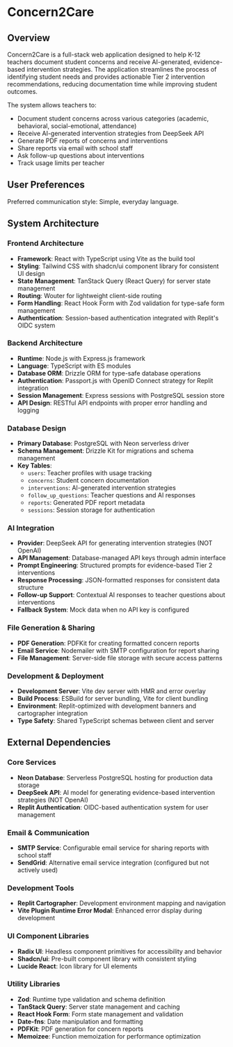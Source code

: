 # Concern2Care

## Overview

Concern2Care is a full-stack web application designed to help K-12 teachers document student concerns and receive AI-generated, evidence-based intervention strategies. The application streamlines the process of identifying student needs and provides actionable Tier 2 intervention recommendations, reducing documentation time while improving student outcomes.

The system allows teachers to:
- Document student concerns across various categories (academic, behavioral, social-emotional, attendance)
- Receive AI-generated intervention strategies from DeepSeek API
- Generate PDF reports of concerns and interventions
- Share reports via email with school staff
- Ask follow-up questions about interventions
- Track usage limits per teacher

## User Preferences

Preferred communication style: Simple, everyday language.

## System Architecture

### Frontend Architecture
- **Framework**: React with TypeScript using Vite as the build tool
- **Styling**: Tailwind CSS with shadcn/ui component library for consistent UI design
- **State Management**: TanStack Query (React Query) for server state management
- **Routing**: Wouter for lightweight client-side routing
- **Form Handling**: React Hook Form with Zod validation for type-safe form management
- **Authentication**: Session-based authentication integrated with Replit's OIDC system

### Backend Architecture
- **Runtime**: Node.js with Express.js framework
- **Language**: TypeScript with ES modules
- **Database ORM**: Drizzle ORM for type-safe database operations
- **Authentication**: Passport.js with OpenID Connect strategy for Replit integration
- **Session Management**: Express sessions with PostgreSQL session store
- **API Design**: RESTful API endpoints with proper error handling and logging

### Database Design
- **Primary Database**: PostgreSQL with Neon serverless driver
- **Schema Management**: Drizzle Kit for migrations and schema management
- **Key Tables**:
  - `users`: Teacher profiles with usage tracking
  - `concerns`: Student concern documentation
  - `interventions`: AI-generated intervention strategies
  - `follow_up_questions`: Teacher questions and AI responses
  - `reports`: Generated PDF report metadata
  - `sessions`: Session storage for authentication

### AI Integration
- **Provider**: DeepSeek API for generating intervention strategies (NOT OpenAI)
- **API Management**: Database-managed API keys through admin interface
- **Prompt Engineering**: Structured prompts for evidence-based Tier 2 interventions
- **Response Processing**: JSON-formatted responses for consistent data structure  
- **Follow-up Support**: Contextual AI responses to teacher questions about interventions
- **Fallback System**: Mock data when no API key is configured

### File Generation & Sharing
- **PDF Generation**: PDFKit for creating formatted concern reports
- **Email Service**: Nodemailer with SMTP configuration for report sharing
- **File Management**: Server-side file storage with secure access patterns

### Development & Deployment
- **Development Server**: Vite dev server with HMR and error overlay
- **Build Process**: ESBuild for server bundling, Vite for client bundling
- **Environment**: Replit-optimized with development banners and cartographer integration
- **Type Safety**: Shared TypeScript schemas between client and server

## External Dependencies

### Core Services
- **Neon Database**: Serverless PostgreSQL hosting for production data storage
- **DeepSeek API**: AI model for generating evidence-based intervention strategies (NOT OpenAI)
- **Replit Authentication**: OIDC-based authentication system for user management

### Email & Communication
- **SMTP Service**: Configurable email service for sharing reports with school staff
- **SendGrid**: Alternative email service integration (configured but not actively used)

### Development Tools
- **Replit Cartographer**: Development environment mapping and navigation
- **Vite Plugin Runtime Error Modal**: Enhanced error display during development

### UI Component Libraries
- **Radix UI**: Headless component primitives for accessibility and behavior
- **Shadcn/ui**: Pre-built component library with consistent styling
- **Lucide React**: Icon library for UI elements

### Utility Libraries
- **Zod**: Runtime type validation and schema definition
- **TanStack Query**: Server state management and caching
- **React Hook Form**: Form state management and validation
- **Date-fns**: Date manipulation and formatting
- **PDFKit**: PDF generation for concern reports
- **Memoizee**: Function memoization for performance optimization